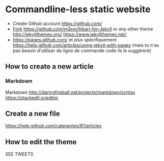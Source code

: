 
# Commandline-less static website

* Create Github account https://github.com/
* [Fork](https://help.github.com/articles/fork-a-repo) https://github.com/m3xm/hikari-for-Jekyll or any other theme http://jekyllthemes.org/ https://www.jekyllthemes.net/
* https://pages.github.com/ et plus spécifiquement https://help.github.com/articles/using-jekyll-with-pages (mais tu n'as pas besoin d'utiliser de ligne de commande code ils le suggèrent)


## How to create a new article

### Markdown

Markdown http://daringfireball.net/projects/markdown/syntax
https://stackedit.io/editor

## Create a new file

https://help.github.com/categories/81/articles


## How to edit the theme

SEE TWEETS